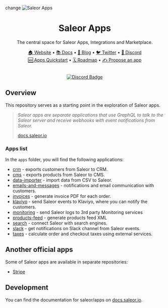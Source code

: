 change
![Saleor Apps](https://user-images.githubusercontent.com/44495184/208925145-78c5022c-1a6c-4f2c-8f4f-7500e7afcaf0.png)

<div align="center">
  <h1>Saleor Apps</h1>
</div>

<div align="center">
  <p>The central space for Saleor Apps, Integrations and Marketplace.
</div>

<div align="center">
  <a href="https://saleor.io/">🏠 Website</a>
  <span> • </span>
  <a href="https://docs.saleor.io/docs/3.x">📚 Docs</a>
  <span> • </span>
  <a href="https://saleor.io/blog/">📰 Blog</a>
  <span> • </span>
  <a href="https://twitter.com/getsaleor">🐦 Twitter</a>
  <span> • </span>
  <a href="https://discord.gg/H52JTZAtSH">💬 Discord</a>
</div>

<div align="center">
  <a href="https://docs.saleor.io/docs/3.x/developer/extending/apps/quickstart/getting-started">🆕 Apps Quickstart</a>
  <span> • </span>
  <a href="https://github.com/orgs/saleor/projects/22/views/1">🗓️ Roadmap</a>
  <span> • </span>
  <a href="https://github.com/saleor/apps/discussions/categories/integrations-features">✍️ Propose an app</a>
</div>

<br/>
<div align="center">
  
[![Discord Badge](https://dcbadge.vercel.app/api/server/H52JTZAtSH)](https://discord.gg/H52JTZAtSH)

</div>

## Overview

This repository serves as a starting point in the exploration of Saleor apps.

> _Saleor apps are separate applications that use GraphQL to talk to the Saleor server and receive webhooks with event notifications from Saleor._
>
> [docs.saleor.io](https://docs.saleor.io/docs/3.x/developer/extending/apps/key-concepts)

### Apps list

In the `apps` folder, you will find the following applications:

- [crm](https://docs.saleor.io/docs/3.x/developer/app-store/apps/crm) - exports customers from Saleor to CRM.
- [cms](https://docs.saleor.io/docs/3.x/developer/app-store/apps/cms) - exports products from Saleor to CMS.
- [data-importer](./apps/data-importer) - import data from CSV to Saleor.
- [emails-and-messages](https://docs.saleor.io/docs/3.x/developer/app-store/apps/emails-and-messages/overview) - notifications and email communication with customers.
- [invoices](https://docs.saleor.io/docs/3.x/developer/app-store/apps/invoices) - generate invoice PDF for each order.
- [klaviyo](./apps/klaviyo) - send Saleor events to Klaviyo, where you can notify the customers.
- [monitoring](./apps/monitoring) - send Saleor logs to 3rd party Monitoring services
- [products-feed](./apps/products-feed) - generate products feed XML
- [search](./apps/search) - connect Saleor with search engines.
- [slack](./apps/slack) - get notifications on Slack channel from Saleor events.
- [taxes](https://docs.saleor.io/docs/3.x/developer/app-store/apps/taxes) - calculate order and checkout taxes using external services.

## Another official apps

Some of Saleor apps are available in separate repositories:

- [Stripe](https://github.com/saleor/saleor-app-payment-stripe)

## Development

You can find the documentation for saleor/apps on [docs.saleor.io](https://docs.saleor.io/docs/3.x/developer/app-store/development).
